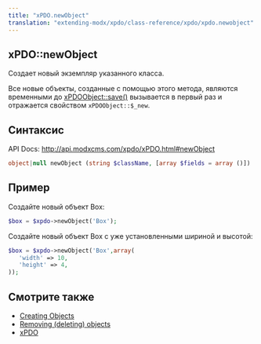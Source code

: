 ```yaml
---
title: "xPDO.newObject"
translation: "extending-modx/xpdo/class-reference/xpdo/xpdo.newobject"
---
```


## xPDO::newObject

Создает новый экземпляр указанного класса.

Все новые объекты, созданные с помощью этого метода, являются временными до [xPDOObject::save()](extending-modx/xpdo/class-reference/xpdoobject/persistence-methods/save "save") вызывается в первый раз и отражается свойством `xPDOObject::$_new`.

## Синтаксис

API Docs: <http://api.modxcms.com/xpdo/xPDO.html#newObject>

```php
object|null newObject (string $className, [array $fields = array ()])
```

## Пример

Создайте новый объект Box:

```php
$box = $xpdo->newObject('Box');
```

Создайте новый объект Box с уже установленными шириной и высотой:

```php
$box = $xpdo->newObject('Box',array(
   'width' => 10,
   'height' => 4,
));
```

## Смотрите также

-   [Creating Objects](extending-modx/xpdo/creating-objects "Creating Objects")
-   [Removing (deleting) objects](extending-modx/xpdo/class-reference/xpdoobject/persistence-methods/remove)
-   [xPDO](extending-modx/xpdo "xPDO")
